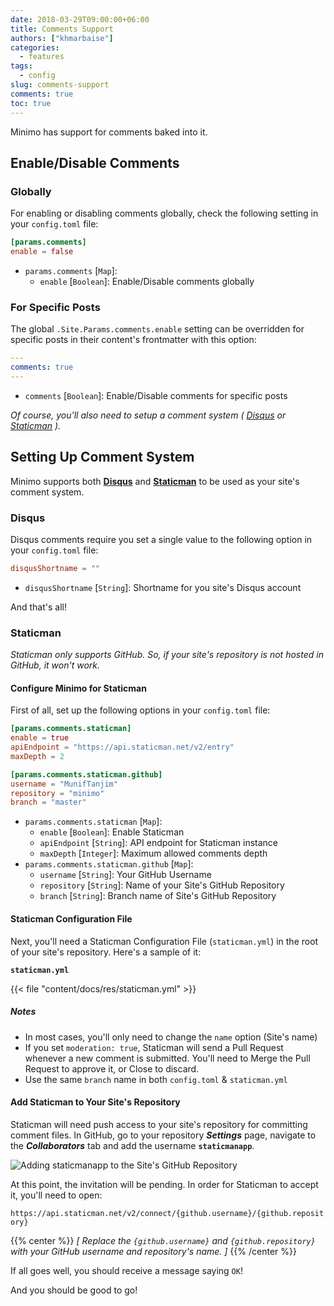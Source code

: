 ```yaml
---
date: 2018-03-29T09:00:00+06:00
title: Comments Support
authors: ["khmarbaise"]
categories:
  - features
tags:
  - config
slug: comments-support
comments: true
toc: true
---
```

Minimo has support for comments baked into it.

## Enable/Disable Comments

### Globally

For enabling or disabling comments globally, check the following setting in your `config.toml` file:

```toml
[params.comments]
enable = false
```

- `params.comments` [`Map`]:
  - `enable` [`Boolean`]: Enable/Disable comments globally

### For Specific Posts

The global `.Site.Params.comments.enable` setting can be overridden for specific posts in their content's frontmatter with this option:

```yaml
---
comments: true
---
```

- `comments` [`Boolean`]: Enable/Disable comments for specific posts

_Of course, you'll also need to setup a comment system ( [Disqus](#disqus) or [Staticman](#staticman) )._

## Setting Up Comment System

Minimo supports both **[Disqus](https://disqus.com/)** and **[Staticman](https://staticman.net/)** to be used as your site's comment system.

### Disqus

Disqus comments require you set a single value to the following option in your `config.toml` file:

```toml
disqusShortname = ""
```

- `disqusShortname` [`String`]: Shortname for you site's Disqus account

And that's all!

### Staticman

_Staticman only supports GitHub. So, if your site's repository is not hosted in GitHub, it won't work._

#### Configure Minimo for Staticman

First of all, set up the following options in your `config.toml` file:

```toml
[params.comments.staticman]
enable = true
apiEndpoint = "https://api.staticman.net/v2/entry"
maxDepth = 2

[params.comments.staticman.github]
username = "MunifTanjim"
repository = "minimo"
branch = "master"
```

- `params.comments.staticman` [`Map`]:
  - `enable` [`Boolean`]: Enable Staticman
  - `apiEndpoint` [`String`]: API endpoint for Staticman instance
  - `maxDepth` [`Integer`]: Maximum allowed comments depth
- `params.comments.staticman.github` [`Map`]:
  - `username` [`String`]: Your GitHub Username
  - `repository` [`String`]: Name of your Site's GitHub Repository
  - `branch` [`String`]: Branch name of Site's GitHub Repository

#### Staticman Configuration File

Next, you'll need a Staticman Configuration File (`staticman.yml`) in the root of your site's repository. Here's a sample of it:

**`staticman.yml`**

{{< file "content/docs/res/staticman.yml" >}}

##### Notes

- In most cases, you'll only need to change the `name` option (Site's name)
- If you set `moderation: true`, Staticman will send a Pull Request whenever a new comment is submitted. You'll need to Merge the Pull Request to approve it, or Close to discard.
- Use the same `branch` name in both `config.toml` & `staticman.yml`

#### Add Staticman to Your Site's Repository

Staticman will need push access to your site's repository for committing comment files. In GitHub, go to your repository _**Settings**_ page, navigate to the _**Collaborators**_ tab and add the username **`staticmanapp`**.

![Adding staticmanapp to the Site's GitHub Repository](https://staticman.net/assets/images/get-started/step1.png)

At this point, the invitation will be pending. In order for Staticman to accept it, you'll need to open:

`https://api.staticman.net/v2/connect/{github.username}/{github.repository}`

{{% center %}}
_[ Replace the `{github.username}` and `{github.repository}` with your GitHub username and repository's name. ]_
{{% /center %}}

If all goes well, you should receive a message saying `OK`!

And you should be good to go!
